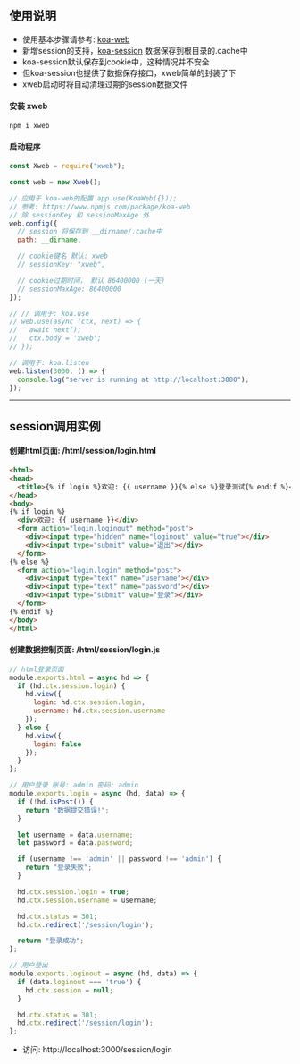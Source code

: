 ## 使用说明

- 使用基本步骤请参考: [koa-web](https://www.npmjs.com/package/koa-web)
- 新增session的支持，[koa-session](https://www.npmjs.com/package/koa-session) 数据保存到根目录的.cache中
- koa-session默认保存到cookie中，这种情况并不安全
- 但koa-session也提供了数据保存接口，xweb简单的封装了下
- xweb启动时将自动清理过期的session数据文件

#### 安装 xweb

```
npm i xweb
```

#### 启动程序

```js
const Xweb = require("xweb");

const web = new Xweb();

// 应用于 koa-web的配置 app.use(KoaWeb({}));
// 参考: https://www.npmjs.com/package/koa-web
// 除 sessionKey 和 sessionMaxAge 外
web.config({
  // session 将保存到 __dirname/.cache中
  path: __dirname,

  // cookie键名 默认: xweb
  // sessionKey: "xweb",

  // cookie过期时间， 默认 86400000 (一天)
  // sessionMaxAge: 86400000
});

// // 调用于: koa.use
// web.use(async (ctx, next) => {
//   await next();
//   ctx.body = 'xweb';
// });

// 调用于: koa.listen
web.listen(3000, () => {
  console.log("server is running at http://localhost:3000");
});
```

---

## session调用实例

#### 创建html页面: /html/session/login.html
```html
<html>
<head>
  <title>{% if login %}欢迎: {{ username }}{% else %}登录测试{% endif %}</title>
</head>
<body>
{% if login %}
  <div>欢迎: {{ username }}</div>
  <form action="login.loginout" method="post">
    <div><input type="hidden" name="loginout" value="true"></div>
    <div><input type="submit" value="退出"></div>
  </form>
{% else %}
  <form action="login.login" method="post">
    <div><input type="text" name="username"></div>
    <div><input type="text" name="password"></div>
    <div><input type="submit" value="登录"></div>
  </form>
{% endif %}
</body>
</html>
```

#### 创建数据控制页面: /html/session/login.js

```js
// html登录页面
module.exports.html = async hd => {
  if (hd.ctx.session.login) {
    hd.view({
      login: hd.ctx.session.login,
      username: hd.ctx.session.username
    });
  } else {
    hd.view({
      login: false
    });
  }
};

// 用户登录 账号: admin 密码: admin
module.exports.login = async (hd, data) => {
  if (!hd.isPost()) {
    return "数据提交错误!";
  }

  let username = data.username;
  let password = data.password;

  if (username !== 'admin' || password !== 'admin') {
    return "登录失败";
  }

  hd.ctx.session.login = true;
  hd.ctx.session.username = username;

  hd.ctx.status = 301;
  hd.ctx.redirect('/session/login');

  return "登录成功";
};

// 用户登出
module.exports.loginout = async (hd, data) => {
  if (data.loginout === 'true') {
    hd.ctx.session = null;
  }

  hd.ctx.status = 301;
  hd.ctx.redirect('/session/login');
};
```

- 访问: http://localhost:3000/session/login